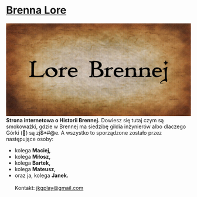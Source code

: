 
# [Brenna Lore](https://jkgplay.github.io/Lore-Brennej/)
![Brenna Lore logo](img/social_prev.jpg)
**Strona internetowa o Historii Brennej.** Dowiesz się tutaj czym są smokoważki, gdzie w Brennej ma siedzibę gildia inżynierów albo dlaczego Górki (&#x1F922;) są z<del>j$*#@</del>e. A wszystko to sporządzone zostało przez następujące osoby:
* kolega **Maciej,**
* kolega **Miłosz,**
* kolega **Bartek,**
* kolega **Mateusz,**
* oraz ja, kolega **Janek.**
<br><br>
Kontakt: jkgplay@gmail.com
